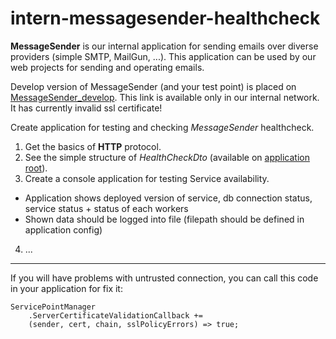# intern-messagesender-healthcheck

**MessageSender** is our internal application for sending emails over diverse providers (simple SMTP, MailGun, ...). This application can be used by our web projects for sending and operating emails.

Develop version of MessageSender (and your test point) is placed on [MessageSender_develop](https://10.0.1.221:9000). This link is available only in our internal network. It has currently invalid ssl certificate!


Create application for testing and checking *MessageSender* healthcheck.

1. Get the basics of **HTTP** protocol.
2. See the simple structure of *HealthCheckDto* (available on [application root](https://10.0.1.221:9000)).
3. Create a console application for testing Service availability.
  * Application shows deployed version of service, db connection status, service status + status of each workers
  * Shown data should be logged into file (filepath should be defined in application config)
4. ...

___
If you will have problems with untrusted connection, you can call this code in your application for fix it:
```
ServicePointManager
    .ServerCertificateValidationCallback += 
    (sender, cert, chain, sslPolicyErrors) => true;
```
